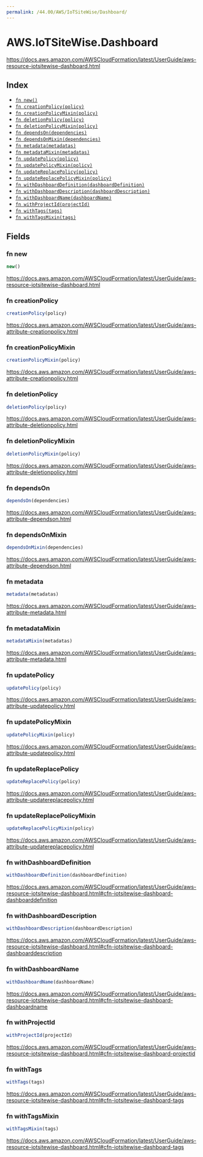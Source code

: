 ```yaml
---
permalink: /44.00/AWS/IoTSiteWise/Dashboard/
---
```


# AWS.IoTSiteWise.Dashboard

https://docs.aws.amazon.com/AWSCloudFormation/latest/UserGuide/aws-resource-iotsitewise-dashboard.html

## Index

* [`fn new()`](#fn-new)
* [`fn creationPolicy(policy)`](#fn-creationpolicy)
* [`fn creationPolicyMixin(policy)`](#fn-creationpolicymixin)
* [`fn deletionPolicy(policy)`](#fn-deletionpolicy)
* [`fn deletionPolicyMixin(policy)`](#fn-deletionpolicymixin)
* [`fn dependsOn(dependencies)`](#fn-dependson)
* [`fn dependsOnMixin(dependencies)`](#fn-dependsonmixin)
* [`fn metadata(metadatas)`](#fn-metadata)
* [`fn metadataMixin(metadatas)`](#fn-metadatamixin)
* [`fn updatePolicy(policy)`](#fn-updatepolicy)
* [`fn updatePolicyMixin(policy)`](#fn-updatepolicymixin)
* [`fn updateReplacePolicy(policy)`](#fn-updatereplacepolicy)
* [`fn updateReplacePolicyMixin(policy)`](#fn-updatereplacepolicymixin)
* [`fn withDashboardDefinition(dashboardDefinition)`](#fn-withdashboarddefinition)
* [`fn withDashboardDescription(dashboardDescription)`](#fn-withdashboarddescription)
* [`fn withDashboardName(dashboardName)`](#fn-withdashboardname)
* [`fn withProjectId(projectId)`](#fn-withprojectid)
* [`fn withTags(tags)`](#fn-withtags)
* [`fn withTagsMixin(tags)`](#fn-withtagsmixin)

## Fields

### fn new

```ts
new()
```

https://docs.aws.amazon.com/AWSCloudFormation/latest/UserGuide/aws-resource-iotsitewise-dashboard.html

### fn creationPolicy

```ts
creationPolicy(policy)
```

https://docs.aws.amazon.com/AWSCloudFormation/latest/UserGuide/aws-attribute-creationpolicy.html

### fn creationPolicyMixin

```ts
creationPolicyMixin(policy)
```

https://docs.aws.amazon.com/AWSCloudFormation/latest/UserGuide/aws-attribute-creationpolicy.html

### fn deletionPolicy

```ts
deletionPolicy(policy)
```

https://docs.aws.amazon.com/AWSCloudFormation/latest/UserGuide/aws-attribute-deletionpolicy.html

### fn deletionPolicyMixin

```ts
deletionPolicyMixin(policy)
```

https://docs.aws.amazon.com/AWSCloudFormation/latest/UserGuide/aws-attribute-deletionpolicy.html

### fn dependsOn

```ts
dependsOn(dependencies)
```

https://docs.aws.amazon.com/AWSCloudFormation/latest/UserGuide/aws-attribute-dependson.html

### fn dependsOnMixin

```ts
dependsOnMixin(dependencies)
```

https://docs.aws.amazon.com/AWSCloudFormation/latest/UserGuide/aws-attribute-dependson.html

### fn metadata

```ts
metadata(metadatas)
```

https://docs.aws.amazon.com/AWSCloudFormation/latest/UserGuide/aws-attribute-metadata.html

### fn metadataMixin

```ts
metadataMixin(metadatas)
```

https://docs.aws.amazon.com/AWSCloudFormation/latest/UserGuide/aws-attribute-metadata.html

### fn updatePolicy

```ts
updatePolicy(policy)
```

https://docs.aws.amazon.com/AWSCloudFormation/latest/UserGuide/aws-attribute-updatepolicy.html

### fn updatePolicyMixin

```ts
updatePolicyMixin(policy)
```

https://docs.aws.amazon.com/AWSCloudFormation/latest/UserGuide/aws-attribute-updatepolicy.html

### fn updateReplacePolicy

```ts
updateReplacePolicy(policy)
```

https://docs.aws.amazon.com/AWSCloudFormation/latest/UserGuide/aws-attribute-updatereplacepolicy.html

### fn updateReplacePolicyMixin

```ts
updateReplacePolicyMixin(policy)
```

https://docs.aws.amazon.com/AWSCloudFormation/latest/UserGuide/aws-attribute-updatereplacepolicy.html

### fn withDashboardDefinition

```ts
withDashboardDefinition(dashboardDefinition)
```

https://docs.aws.amazon.com/AWSCloudFormation/latest/UserGuide/aws-resource-iotsitewise-dashboard.html#cfn-iotsitewise-dashboard-dashboarddefinition

### fn withDashboardDescription

```ts
withDashboardDescription(dashboardDescription)
```

https://docs.aws.amazon.com/AWSCloudFormation/latest/UserGuide/aws-resource-iotsitewise-dashboard.html#cfn-iotsitewise-dashboard-dashboarddescription

### fn withDashboardName

```ts
withDashboardName(dashboardName)
```

https://docs.aws.amazon.com/AWSCloudFormation/latest/UserGuide/aws-resource-iotsitewise-dashboard.html#cfn-iotsitewise-dashboard-dashboardname

### fn withProjectId

```ts
withProjectId(projectId)
```

https://docs.aws.amazon.com/AWSCloudFormation/latest/UserGuide/aws-resource-iotsitewise-dashboard.html#cfn-iotsitewise-dashboard-projectid

### fn withTags

```ts
withTags(tags)
```

https://docs.aws.amazon.com/AWSCloudFormation/latest/UserGuide/aws-resource-iotsitewise-dashboard.html#cfn-iotsitewise-dashboard-tags

### fn withTagsMixin

```ts
withTagsMixin(tags)
```

https://docs.aws.amazon.com/AWSCloudFormation/latest/UserGuide/aws-resource-iotsitewise-dashboard.html#cfn-iotsitewise-dashboard-tags